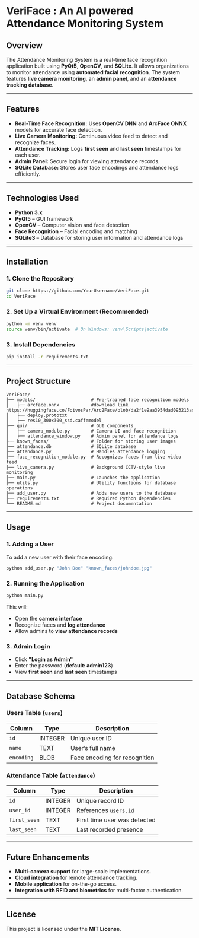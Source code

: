 # VeriFace : An AI powered Attendance Monitoring System

## Overview
The Attendance Monitoring System is a real-time face recognition application built using **PyQt5**, **OpenCV**, and **SQLite**. It allows organizations to monitor attendance using **automated facial recognition**. The system features **live camera monitoring**, an **admin panel**, and an **attendance tracking database**.

---

## Features

- **Real-Time Face Recognition:** Uses **OpenCV DNN** and **ArcFace ONNX** models for accurate face detection.
- **Live Camera Monitoring:** Continuous video feed to detect and recognize faces.
- **Attendance Tracking:** Logs **first seen** and **last seen** timestamps for each user.
- **Admin Panel:** Secure login for viewing attendance records.
- **SQLite Database:** Stores user face encodings and attendance logs efficiently.

---

## Technologies Used

- **Python 3.x**
- **PyQt5** – GUI framework
- **OpenCV** – Computer vision and face detection
- **Face Recognition** – Facial encoding and matching
- **SQLite3** – Database for storing user information and attendance logs

---

## Installation

### 1. Clone the Repository
```bash
git clone https://github.com/YourUsername/VeriFace.git
cd VeriFace
```

### 2. Set Up a Virtual Environment (Recommended)
```bash
python -m venv venv
source venv/bin/activate  # On Windows: venv\Scripts\activate
```

### 3. Install Dependencies
```bash
pip install -r requirements.txt
```

---

## Project Structure

```
VeriFace/
├── models/                     # Pre-trained face recognition models
│   ├── arcface.onnx            #download link https://huggingface.co/FoivosPar/Arc2Face/blob/da2f1e9aa3954dad093213acfc9ae75a68da6ffd/arcface.onnx
│   ├── deploy.prototxt
│   ├── res10_300x300_ssd.caffemodel
├── gui/                        # GUI components
│   ├── camera_module.py        # Camera UI and face recognition
│   ├── attendance_window.py    # Admin panel for attendance logs
├── known_faces/                # Folder for storing user images
├── attendance.db               # SQLite database
├── attendance.py               # Handles attendance logging
├── face_recognition_module.py  # Recognizes faces from live video feed
├── live_camera.py              # Background CCTV-style live monitoring
├── main.py                     # Launches the application
├── utils.py                    # Utility functions for database operations
├── add_user.py                 # Adds new users to the database
├── requirements.txt            # Required Python dependencies
└── README.md                   # Project documentation
```

---

## Usage

### 1. Adding a User
To add a new user with their face encoding:
```bash
python add_user.py "John Doe" "known_faces/johndoe.jpg"
```

### 2. Running the Application
```bash
python main.py
```
This will:
- Open the **camera interface**
- Recognize faces and **log attendance**
- Allow admins to **view attendance records**

### 3. Admin Login
- Click **"Login as Admin"**
- Enter the password (**default: admin123**)
- View **first seen** and **last seen** timestamps

---

## Database Schema

### Users Table (`users`)
| Column  | Type    | Description        |
|---------|--------|--------------------|
| `id`    | INTEGER | Unique user ID |
| `name`  | TEXT   | User’s full name  |
| `encoding` | BLOB | Face encoding for recognition |

### Attendance Table (`attendance`)
| Column  | Type    | Description        |
|---------|--------|--------------------|
| `id`    | INTEGER | Unique record ID |
| `user_id` | INTEGER | References `users.id` |
| `first_seen` | TEXT | First time user was detected |
| `last_seen` | TEXT | Last recorded presence |

---

## Future Enhancements

- **Multi-camera support** for large-scale implementations.
- **Cloud integration** for remote attendance tracking.
- **Mobile application** for on-the-go access.
- **Integration with RFID and biometrics** for multi-factor authentication.

---

## License
This project is licensed under the **MIT License**.
